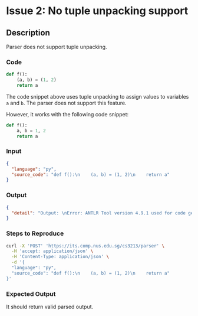 # Issue 2: No tuple unpacking support

## Description

Parser does not support tuple unpacking.

### Code

```py
def f():
    (a, b) = (1, 2)
    return a
```

The code snippet above uses tuple unpacking to assign values to variables `a` and `b`. The parser does not support this feature.

However, it works with the following code snippet:

```py
def f():
    a, b = 1, 2
    return a
```

### Input

```json
{
  "language": "py",
  "source_code": "def f():\n    (a, b) = (1, 2)\n    return a"
}
```

### Output

```json
{
  "detail": "Output: \nError: ANTLR Tool version 4.9.1 used for code generation does not match the current runtime version 4.7.1Exception in thread \"main\" java.lang.IllegalStateException: LHS of assignment should be a variable or subscript op\n\tat sg.edu.nus.se.its.parser.ast.PyAstVisitor.visit(PyAstVisitor.java:217)\n\tat sg.edu.nus.se.its.parser.ast.nodes.AssignmentNode.accept(AssignmentNode.java:23)\n\tat sg.edu.nus.se.its.parser.ast.PyAstVisitor.handleCodeBlockChild(PyAstVisitor.java:934)\n\tat sg.edu.nus.se.its.parser.ast.PyAstVisitor.visit(PyAstVisitor.java:144)\n\tat sg.edu.nus.se.its.parser.ast.nodes.FunctionNode.accept(FunctionNode.java:52)\n\tat sg.edu.nus.se.its.parser.ast.PyAstVisitor.visit(PyAstVisitor.java:109)\n\tat sg.edu.nus.se.its.parser.ast.nodes.ProgramNode.accept(ProgramNode.java:38)\n\tat sg.edu.nus.se.its.parser.ast.PyAstVisitor.visitAst(PyAstVisitor.java:95)\n\tat sg.edu.nus.se.its.parser.cfg.PyProgramModelBuilder.buildProgram(PyProgramModelBuilder.java:27)\n\tat sg.edu.nus.se.its.parser.cfg.CfgBuilder.build(CfgBuilder.java:55)\n\tat sg.edu.nus.se.its.parser.PyParser.parse(PyParser.java:28)\n\tat sg.edu.nus.se.its.parser.pyParse.main(pyParse.java:44)\n"
}
```

### Steps to Reproduce

```bash
curl -X 'POST' 'https://its.comp.nus.edu.sg/cs3213/parser' \
  -H 'accept: application/json' \
  -H 'Content-Type: application/json' \
  -d '{
  "language": "py",
  "source_code": "def f():\n    (a, b) = (1, 2)\n    return a"
}'
```

### Expected Output

It should return valid parsed output.
